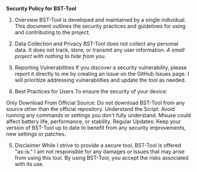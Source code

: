 **Security Policy for BST-Tool**

1. Overview
BST-Tool is developed and maintained by a single individual. This document outlines the security practices and guidelines for using and contributing to the project.

2. Data Collection and Privacy
BST-Tool does not collect any personal data. It does not track, store, or transmit any user information.
*A small project with nothing to hide from you.*


3. Reporting Vulnerabilities
If you discover a security vulnerability, please report it directly to me by creating an issue on the GitHub Issues page. I will prioritize addressing vulnerabilities and update the tool as needed.

4. Best Practices for Users
To ensure the security of your device:

Only Download From Official Source: Do not download BST-Tool from any source other than the official repository.
Understand the Script: Avoid running any commands or settings you don't fully understand. Misuse could affect battery life, performance, or stability.
Regular Updates: Keep your version of BST-Tool up to date to benefit from any security improvements, new settings or patches.

5. Disclaimer
While I strive to provide a secure tool, BST-Tool is offered "as-is." I am not responsible for any damages or issues that may arise from using this tool. By using BST-Tool, you accept the risks associated with its use.

